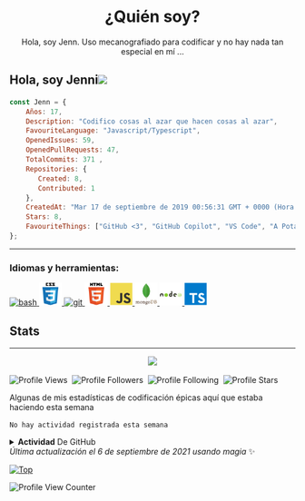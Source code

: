 <!-- Encontraste este secreto 👏 -->
    
<h1 align="center">¿Quién soy?</h1>
<p align="center">Hola, soy Jenn. Uso mecanografiado para codificar y no hay nada tan especial en mí ...</p>

## Hola, soy Jenni<img src="https://raw.githubusercontent.com/SudhanPlayz/SudhanPlayz/master/images/WaveIcon.gif" width="30px">

```js
const Jenn = {
    Años: 17,
    Description: "Codifico cosas al azar que hacen cosas al azar",
    FavouriteLanguage: "Javascript/Typescript",
    OpenedIssues: 59,
    OpenedPullRequests: 47,
    TotalCommits: 371 ,
    Repositories: {
       Created: 8,
       Contributed: 1
    },
    CreatedAt: "Mar 17 de septiembre de 2019 00:56:31 GMT + 0000 (Hora universal coordinada)",
    Stars: 8,
    FavouriteThings: ["GitHub <3", "GitHub Copilot", "VS Code", "A Potato PC with 50kbps internet"]
};
```
<hr>
<div>
<h3 align="left">Idiomas y herramientas:</h3>
<a href="https://www.gnu.org/software/bash/" target="_blank"> <img src="https://www.vectorlogo.zone/logos/gnu_bash/gnu_bash-icon.svg" alt="bash" width="40" height="40"/> </a> <a href="https://www.w3schools.com/css/" target="_blank"> <img src="https://raw.githubusercontent.com/devicons/devicon/master/icons/css3/css3-original-wordmark.svg" alt="css3" width="40" height="40"/> </a> <a href="https://git-scm.com/" target="_blank"> <img src="https://www.vectorlogo.zone/logos/git-scm/git-scm-icon.svg" alt="git" width="40" height="40"/> </a> <a href="https://www.w3.org/html/" target="_blank"> <img src="https://raw.githubusercontent.com/devicons/devicon/master/icons/html5/html5-original-wordmark.svg" alt="html5" width="40" height="40"/> </a><a href="https://developer.mozilla.org/en-US/docs/Web/JavaScript" target="_blank"> <img src="https://raw.githubusercontent.com/devicons/devicon/master/icons/javascript/javascript-original.svg" alt="javascript" width="40" height="40"/> </a> <a href="https://www.linux.org/" target="_blank"> </a> <a href="https://www.mongodb.com/" target="_blank"> <img src="https://raw.githubusercontent.com/devicons/devicon/master/icons/mongodb/mongodb-original-wordmark.svg" alt="mongodb" width="40" height="40"/> </a> <a href="https://nodejs.org" target="_blank"> <img src="https://raw.githubusercontent.com/devicons/devicon/master/icons/nodejs/nodejs-original-wordmark.svg" alt="nodejs" width="40" height="40"/> <a href="https://www.typescriptlang.org/" target="_blank"> <img src="https://raw.githubusercontent.com/devicons/devicon/master/icons/typescript/typescript-original.svg" alt="typescript" width="40" height="40"/> </a></p>
</div>

## Stats
<hr>
<div align="center"><img src="https://github-profile-trophy.vercel.app/?username=Jennifer7w7&theme=dracula"></div>

![Profile Views](https://komarev.com/ghpvc/?username=Jennifer7w7&color=blueviolet)&nbsp;&nbsp;![Profile Followers](https://img.shields.io/badge/Followers-1-blueviolet)&nbsp;&nbsp;![Profile Following](https://img.shields.io/badge/Following-3-blueviolet)&nbsp;&nbsp;![Profile Stars](https://img.shields.io/badge/Stars-28-blueviolet)

Algunas de mis estadísticas de codificación épicas aquí que estaba haciendo esta semana
<!--START_SECTION:waka-->
```text
No hay actividad registrada esta semana
```
<!--END_SECTION:waka-->

<details>
    <summary><b>Actividad</b> De GitHub</summary>
    <img align="left" src="https://github-readme-stats.vercel.app/api?username=Jennifer7w7&theme=tokyonight"><img align="right" src="https://github-readme-stats.vercel.app/api/top-langs/?username=Jennifer7w7&theme=tokyonight&hide=batchfile">
    <img src="https://github-readme-streak-stats.herokuapp.com/?user=Jennifer7w7&theme=tokyonight">
</details>
<i>Última actualización el 6 de septiembre de 2021 usando magia</i> ✨

  
[![Top](https://github-readme-stats.vercel.app/api/top-langs/?username=Jennifer7w7&exclude_repo=eslint-config&theme=dracula)](https://github.com/anuraghazra/github-readme-stats)

![Profile View Counter](https://komarev.com/ghpvc/?username=Jennifer7w7)

<!---
Jennifer7w7/Jennifer7w7 es un repositorio ✨ especial ✨ porque su `README.md` (este archivo) aparece en su perfil de GitHub. 9 Puede hacer clic en el enlace Vista previa para ver los cambios. 10 --->
